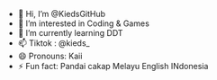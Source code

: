 - 👋 Hi, I’m @KiedsGitHub
- 👀 I’m interested in Coding & Games
- 🌱 I’m currently learning DDT
- 📫 Tiktok : @kieds_
- 😄 Pronouns: Kaii
- ⚡ Fun fact: Pandai cakap Melayu English INdonesia

<!---
KiedsGitHub/KiedsGitHub is a ✨ special ✨ repository because its `README.md` (this file) appears on your GitHub profile.
You can click the Preview link to take a look at your changes.
--->
